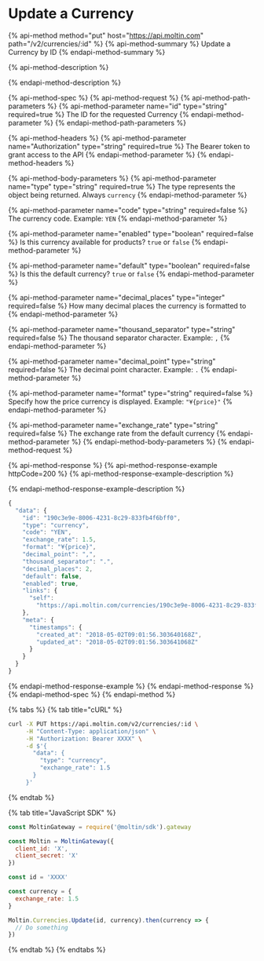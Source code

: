 # Update a Currency

{% api-method method="put" host="https://api.moltin.com" path="/v2/currencies/:id" %}
{% api-method-summary %}
Update a Currency by ID
{% endapi-method-summary %}

{% api-method-description %}

{% endapi-method-description %}

{% api-method-spec %}
{% api-method-request %}
{% api-method-path-parameters %}
{% api-method-parameter name="id" type="string" required=true %}
The ID for the requested Currency
{% endapi-method-parameter %}
{% endapi-method-path-parameters %}

{% api-method-headers %}
{% api-method-parameter name="Authorization" type="string" required=true %}
The Bearer token to grant access to the API
{% endapi-method-parameter %}
{% endapi-method-headers %}

{% api-method-body-parameters %}
{% api-method-parameter name="type" type="string" required=true %}
The type represents the object being returned. Always `currency`
{% endapi-method-parameter %}

{% api-method-parameter name="code" type="string" required=false %}
The currency code. Example: `YEN`
{% endapi-method-parameter %}

{% api-method-parameter name="enabled" type="boolean" required=false %}
Is this currency available for products? `true` or `false`
{% endapi-method-parameter %}

{% api-method-parameter name="default" type="boolean" required=false %}
Is this the default currency? `true` or `false`
{% endapi-method-parameter %}

{% api-method-parameter name="decimal\_places" type="integer" required=false %}
How many decimal places the currency is formatted to
{% endapi-method-parameter %}

{% api-method-parameter name="thousand\_separator" type="string" required=false %}
The thousand separator character. Example: `,`
{% endapi-method-parameter %}

{% api-method-parameter name="decimal\_point" type="string" required=false %}
The decimal point character. Example: `.`
{% endapi-method-parameter %}

{% api-method-parameter name="format" type="string" required=false %}
Specify how the price currency is displayed. Example: `"¥{price}"`
{% endapi-method-parameter %}

{% api-method-parameter name="exchange\_rate" type="string" required=false %}
The exchange rate from the default currency
{% endapi-method-parameter %}
{% endapi-method-body-parameters %}
{% endapi-method-request %}

{% api-method-response %}
{% api-method-response-example httpCode=200 %}
{% api-method-response-example-description %}

{% endapi-method-response-example-description %}

```javascript
{
  "data": {
    "id": "190c3e9e-8006-4231-8c29-833fb4f6bff0",
    "type": "currency",
    "code": "YEN",
    "exchange_rate": 1.5,
    "format": "¥{price}",
    "decimal_point": ",",
    "thousand_separator": ".",
    "decimal_places": 2,
    "default": false,
    "enabled": true,
    "links": {
      "self":
        "https://api.moltin.com/currencies/190c3e9e-8006-4231-8c29-833fb4f6bff0"
    },
    "meta": {
      "timestamps": {
        "created_at": "2018-05-02T09:01:56.303640168Z",
        "updated_at": "2018-05-02T09:01:56.303641068Z"
      }
    }
  }
}
```
{% endapi-method-response-example %}
{% endapi-method-response %}
{% endapi-method-spec %}
{% endapi-method %}

{% tabs %}
{% tab title="cURL" %}
```bash
curl -X PUT https://api.moltin.com/v2/currencies/:id \
     -H "Content-Type: application/json" \
     -H "Authorization: Bearer XXXX" \
     -d $'{
       "data": {
         "type": "currency",
         "exchange_rate": 1.5
       }
     }'
```
{% endtab %}

{% tab title="JavaScript SDK" %}
```javascript
const MoltinGateway = require('@moltin/sdk').gateway

const Moltin = MoltinGateway({
  client_id: 'X',
  client_secret: 'X'
})

const id = 'XXXX'

const currency = {
  exchange_rate: 1.5
}

Moltin.Currencies.Update(id, currency).then(currency => {
  // Do something
})
```
{% endtab %}
{% endtabs %}

